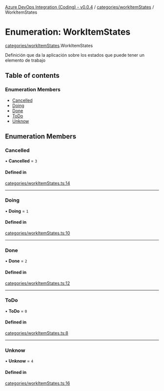 [Azure DevOps Integration (Coding) - v0.0.4](../README.md) / [categories/workItemStates](../modules/categories_workItemStates.md) / WorkItemStates

# Enumeration: WorkItemStates

[categories/workItemStates](../modules/categories_workItemStates.md).WorkItemStates

Definición que da la aplicación sobre los estados que puede tener un elemento de trabajo

## Table of contents

### Enumeration Members

- [Cancelled](categories_workItemStates.WorkItemStates.md#cancelled)
- [Doing](categories_workItemStates.WorkItemStates.md#doing)
- [Done](categories_workItemStates.WorkItemStates.md#done)
- [ToDo](categories_workItemStates.WorkItemStates.md#todo)
- [Unknow](categories_workItemStates.WorkItemStates.md#unknow)

## Enumeration Members

### Cancelled

• **Cancelled** = ``3``

#### Defined in

[categories/workItemStates.ts:14](https://github.com/jeysgar1/azure-devops-api-kms/blob/65a7ab4/src/categories/workItemStates.ts#L14)

___

### Doing

• **Doing** = ``1``

#### Defined in

[categories/workItemStates.ts:10](https://github.com/jeysgar1/azure-devops-api-kms/blob/65a7ab4/src/categories/workItemStates.ts#L10)

___

### Done

• **Done** = ``2``

#### Defined in

[categories/workItemStates.ts:12](https://github.com/jeysgar1/azure-devops-api-kms/blob/65a7ab4/src/categories/workItemStates.ts#L12)

___

### ToDo

• **ToDo** = ``0``

#### Defined in

[categories/workItemStates.ts:8](https://github.com/jeysgar1/azure-devops-api-kms/blob/65a7ab4/src/categories/workItemStates.ts#L8)

___

### Unknow

• **Unknow** = ``4``

#### Defined in

[categories/workItemStates.ts:16](https://github.com/jeysgar1/azure-devops-api-kms/blob/65a7ab4/src/categories/workItemStates.ts#L16)
